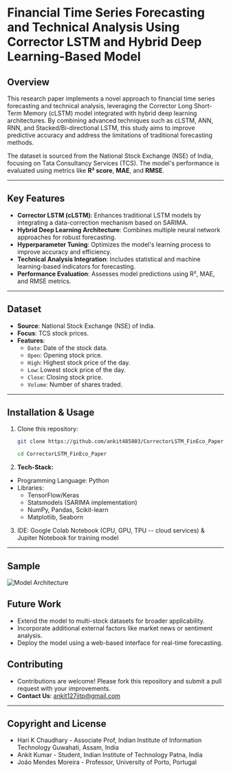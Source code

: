 

# **Financial Time Series Forecasting and Technical Analysis Using Corrector LSTM and Hybrid Deep Learning-Based Model**

## **Overview**
This research paper implements a novel approach to financial time series forecasting and technical analysis, leveraging the Corrector Long Short-Term Memory (cLSTM) model integrated with hybrid deep learning architectures. By combining advanced techniques such as cLSTM, ANN, RNN, and Stacked/Bi-directional LSTM, this study aims to improve predictive accuracy and address the limitations of traditional forecasting methods.

The dataset is sourced from the National Stock Exchange (NSE) of India, focusing on Tata Consultancy Services (TCS). The model's performance is evaluated using metrics like **R² score**, **MAE**, and **RMSE**.

---

## **Key Features**
- **Corrector LSTM (cLSTM)**: Enhances traditional LSTM models by integrating a data-correction mechanism based on SARIMA.
- **Hybrid Deep Learning Architecture**: Combines multiple neural network approaches for robust forecasting.
- **Hyperparameter Tuning**: Optimizes the model's learning process to improve accuracy and efficiency.
- **Technical Analysis Integration**: Includes statistical and machine learning-based indicators for forecasting.
- **Performance Evaluation**: Assesses model predictions using R², MAE, and RMSE metrics.

---

## **Dataset**
- **Source**: National Stock Exchange (NSE) of India.
- **Focus**: TCS stock prices.
- **Features**:
  - `Date`: Date of the stock data.
  - `Open`: Opening stock price.
  - `High`: Highest stock price of the day.
  - `Low`: Lowest stock price of the day.
  - `Close`: Closing stock price.
  - `Volume`: Number of shares traded.

---

## **Installation & Usage**

1. Clone this repository:
   ```bash
   git clone https://github.com/ankit485803/CorrectorLSTM_FinEco_Paper.git
   
   cd CorrectorLSTM_FinEco_Paper

2. **Tech-Stack:** 
* Programming Language: Python
* Libraries:
    - TensorFlow/Keras
    - Statsmodels (SARIMA implementation)
    - NumPy, Pandas, Scikit-learn
    - Matplotlib, Seaborn

3. IDE: Google Colab Notebook (CPU, GPU, TPU -- cloud services) & Jupiter Notebook for training model



---

## Sample
![Model Architecture](https://github.com/ankit485803/CorrectorLSTM_FinEco_Paper/blob/main/Model/Bi_Directional_LSTM/OnEntireData_usingBiDirectionalLSTM.png) 



## Future Work
- Extend the model to multi-stock datasets for broader applicability.
- Incorporate additional external factors like market news or sentiment analysis.
- Deploy the model using a web-based interface for real-time forecasting.



## Contributing
- Contributions are welcome! Please fork this repository and submit a pull request with your improvements.
- **Contact Us**:  ankit127iitp@gmail.com




---

<!-- Authors -->


## Copyright and License 

* Hari K Chaudhary - Associate Prof, Indian Institute of Information Technology Guwahati, Assam, India
* Ankit Kumar - Student, Indian Institute of Technology Patna, India
* João Mendes Moreira - Professor, University of Porto, Portugal

